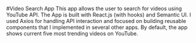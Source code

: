 #Video Search App
This app allows the user to search for videos using YouTube API. The App is built with React.js (with hooks) and Semantic UI. I used Axios for handling API interaction and focused on building reusable components that I implemented in several other apps. By default, the app shows current five most trending videos on YouTube.
